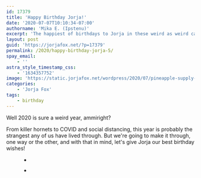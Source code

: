 ```yaml
---
id: 17379
title: 'Happy Birthday Jorja!'
date: '2020-07-07T10:10:34-07:00'
authorname: 'Mika E. (Ipstenu)'
excerpt: 'The happiest of birthdays to Jorja in these weird as weird can be times!'
layout: post
guid: 'https://jorjafox.net/?p=17379'
permalink: /2020/happy-birthday-jorja-5/
spay_email:
    - ''
astra_style_timestamp_css:
    - '1634357752'
image: 'https://static.jorjafox.net/wordpress/2020/07/pineapple-supply-co-qWlkCwBnwOE-unsplash.jpg'
categories:
    - 'Jorja Fox'
tags:
    - birthday
---
```


Well 2020 is sure a weird year, ammiright?

From killer hornets to COVID and social distancing, this year is probably the strangest any of us have lived through. But we're going to make it through, one way or the other, and with that in mind, let's give Jorja our best birthday wishes!

<figure class="wp-block-gallery columns-2 is-cropped"><ul class="blocks-gallery-grid"><li class="blocks-gallery-item"><figure><a href="https://static.jorjafox.net/wordpress/2020/07/jasmin-chew-LvuwrTKvX4I-unsplash.jpg"><img src="https://static.jorjafox.net/wordpress/2020/07/jasmin-chew-LvuwrTKvX4I-unsplash-773x960.jpg" alt="" data-id="17380" data-full-url="https://static.jorjafox.net/wordpress/2020/07/jasmin-chew-LvuwrTKvX4I-unsplash.jpg" data-link="https://jorjafox.net/?attachment_id=17380" class="wp-image-17380"/></a></figure></li><li class="blocks-gallery-item"><figure><a href="https://static.jorjafox.net/wordpress/2020/07/toa-heftiba-nETT5VTozM0-unsplash.jpg"><img src="https://static.jorjafox.net/wordpress/2020/07/toa-heftiba-nETT5VTozM0-unsplash-640x960.jpg" alt="" data-id="17381" data-full-url="https://static.jorjafox.net/wordpress/2020/07/toa-heftiba-nETT5VTozM0-unsplash.jpg" data-link="https://jorjafox.net/?attachment_id=17381" class="wp-image-17381"/></a></figure></li></ul></figure>
